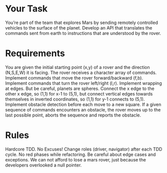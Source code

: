# Your Task
You’re part of the team that explores Mars by sending remotely controlled vehicles to the surface of the planet. Develop an API that translates the commands sent from earth to instructions that are understood by the rover.


# Requirements
You are given the initial starting point (x,y) of a rover and the direction (N,S,E,W) it is facing.
The rover receives a character array of commands.
Implement commands that move the rover forward/backward (f,b).
Implement commands that turn the rover left/right (l,r).
Implement wrapping at edges. But be careful, planets are spheres. Connect the x edge to the other x edge, so (1,1) for x-1 to (5,1), but connect vertical edges towards themselves in inverted coordinates, so (1,1) for y-1 connects to (5,1).
Implement obstacle detection before each move to a new square. If a given sequence of commands encounters an obstacle, the rover moves up to the last possible point, aborts the sequence and reports the obstacle.

# Rules
Hardcore TDD. No Excuses!
Change roles (driver, navigator) after each TDD cycle.
No red phases while refactoring.
Be careful about edge cases and exceptions. We can not afford to lose a mars rover, just because the developers overlooked a null pointer.
